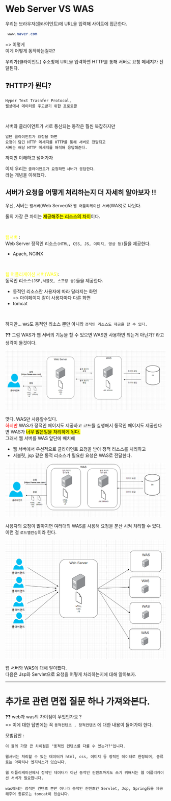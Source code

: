 # Web Server VS WAS

우리는 브라우저(클라이언트)에 URL을 입력해 사이트에 접근한다.

```java
 www.naver.com
```
=> 이렇게 <br>
이게 어떻게 동작하는걸까?

우리가(클라이언트) 주소창에 URL을 입력하면 HTTP를 통해 서버로 요청 메세지가 전달된다.
<br>

## ❓HTTP가 뭔디? 
    
    Hyper Text Trasnfer Protocol, 
    웹상에서 데이터를 주고받기 위한 프로토콜
<br>

서버와 클라이언트가 서로 통신되는 동작은 훨씬 복잡하지만 <br>

    일단 클라이언트가 요청을 하면 
    요청이 담긴 HTTP 메세지를 HTTP를 통해 서버로 전달되고 
    서버는 해당 HTTP 메세지를 해석해 응답해준다.

까지만 이해하고 넘어가자

이제 우리는 `클라이언트가 요청하면` `서버가 응답한다`. <br>
라는 개념을 이해했다.

## 서버가 요청을 어떻게 처리하는지 더 자세히 알아보자 !!

우선, 서버는 `웹서버`(Web Server)와 `웹 어플리케이션 서버`(WAS)로 나뉜다.

둘의 가장 큰 차이는 <mark>제공해주는 리소스의 차이</mark>이다.

<br>

<span style="color : yellow;">웹서버</span> : <br> Web Server  정적인 리소스`(HTML, CSS, JS, 이미지, 영상 등)`들을 제공한다. 

- Apach, NGINX

<br>

<span style="color : yellow;">웹 어플리케이션 서버(WAS)</span>:  <br>
 동적인 리소스`(JSP,서블릿, 스프링 등)`들을 제공한다.

- 동적인 리소스란 사용자에 따라 달라지는 화면 <br>=> 마이페이지 같이  사용자마다 다른 화면
- tomcat

<br>

하지만... `WAS`도 동적인 리소스 뿐만 아니라 `정적인 리소스도 제공을 할 수 있다.` <br>

❓❓ 그럼 WAS가 웹 서버의 기능을 할 수 있으면 WAS만 사용하면 되는거 아닌가? 라고 생각이 들것이다.


![WebServer](/Web/img/Web_Server.png)

맞다. WAS만 사용할수있다. <br>
<span style="color : red;">하지만</span> WAS가 정적인 페이지도 제공하고 코드를 실행해서 동적인 페이지도 제공한다면 WAS가 <mark>너무 많은일을 처리하게 된다.</mark> <br>
 그래서 웹 서버를 WAS 앞단에 배치해 <br>
- 웹 서버에서 우선적으로 클라이언트 요청을 받아 정적 리소스를 처리하고 <br>
- 서블릿, jsp 같은 동적 리소스가 필요한 요청은 WAS로 전달한다.

![WAS](/Web/img/WAS.png)

사용자의 요청이 많아지면 여러대의 WAS를 사용해 요청을 분산 시켜 처리할 수 있다. 이런 걸 `로드밸런싱`이라 한다.

![Load_Balancer](/Web/img/Load_Balancer.png)

웹 서버와 WAS에 대해 알아봤다. <br>
다음은 Jsp와 Servlet으로 요청을 어떻게 처리하는지에 대해 알아보자.

---
# 추가로 관련 면접 질문 하나 가져와본다. 

❓❓ web과 was의 차이점이 무엇인가요 ?<br>
=> 이에 대한 답변에는 꼭 `동적컨텐츠 , 정적컨텐츠` 에 대한 내용이 들어가야 한다. 

모범답안 :

    이 둘의 가장 큰 차이점은 "동적인 컨텐츠를 다룰 수 있는가?"입니다.

    웹서버는 처리할 수 있는 데이터가 html, css, 이미지 등 정적인 데이터로 한정되며, 종류로는 아파치나 엔지닉스가 있습니다.

    웹 어플리케이션에서 정적인 데이터가 아닌 동적인 컨텐츠까지도 쓰기 위해서는 웹 어플리케이션 서버가 필요합니다.

    was에서는 정적인 컨텐츠 뿐만 아니라 동적인 컨텐츠인 Servlet, Jsp, Spring등을 제공해주며 종류로는 tomcat이 있습니다. 

    